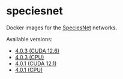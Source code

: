 # speciesnet
Docker images for the [SpeciesNet](https://github.com/google/cameratrapai) networks.

Available versions:

* [4.0.3 (CUDA 12.6)](4.0.3_cuda12.6)
* [4.0.3 (CPU)](4.0.3_cpu)
* [4.0.1 (CUDA 12.1)](4.0.1_cuda12.1)
* [4.0.1 (CPU)](4.0.1_cpu)
